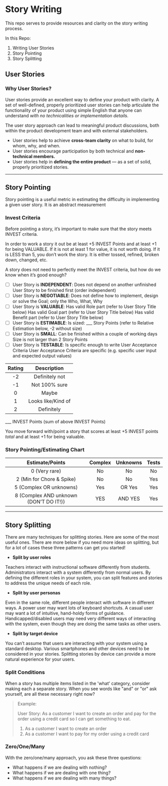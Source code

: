 # Story Writing


This repo serves to provide resources and clarity on the story writing process.

In this Repo:

1. Writing User Stories
2. Story Pointing
3. Story Splitting

## User Stories

### Why User Stories?

User stories provide an excellent way to define your product with clarity. A set of well-defined, properly prioritized user stories can help articulate the functionality of your product using simple English that anyone can understand _with no technicalities or implementation details._

The user story approach can lead to meaningful product discussions, both within the product development team and with external stakeholders.

- User stories help to achieve **cross-team clarity** on what to build, for whom, why, and when. 
- User stories encourage participation by both technical and **non-technical members.** 
- User stories help in **defining the entire product** — as a set of solid, properly prioritized stories. 

---

## Story Pointing

Story pointing is a useful metric in estimating the difficulty in implementing a given user story. It is an abstract measurement

### Invest Criteria 

Before pointing a story, it’s important to make sure that the story meets INVEST criteria. 

In order to work a story it out be at least +5 INVEST Points and at least +1 for being VALUABLE.  If it is not at least 1 for value, it is not worth doing. If it is LESS than 5, you don’t work the story. It is either tossed, refined, broken down, changed, etc.

A story does not need to perfectly meet the INVEST criteria, but how do we know when it’s good enough?

- [ ] User Story is **INDEPENDENT**:
 Does not depend on another unfinished User Story to be finished first (order independent)
- [ ] User Story is **NEGOTIABLE**:
 Does not define how to implement, design or solve the Goal; only the Who, What, Why
- [ ] User Story is **VALUABLE**:
 Has valid Role part (refer to User Story Title below)
 Has valid Goal part (refer to User Story Title below)
 Has valid Benefit part (refer to User Story Title below)
- [ ] User Story is **ESTIMABLE**:
 Is sized: ___ Story Points (refer to Relative Estimation below, -2 without size)
- [ ] User Story is **SMALL**: 
 Can be finished within a couple of working days
 Size is not larger than 2 Story Points
- [ ] User Story is **TESTABLE**: Is specific enough to write User Acceptance Criteria
 User Acceptance Criteria are specific (e.g. specific user input and expected output values) 

| Rating | Description | 
| :---: | :---: | 
| -2 | Definitely not | 
| -1 | Not 100% sure | 
|  0 | Maybe | 
|  1 | Looks like/Kind of |
|  2 | Definitely | 


___ INVEST Points (sum of above INVEST Points)

You move forward with/point a story that scores at least +5 INVEST points *total* and at least +1 for being valuable. 

### Story Pointing/Estimating Chart

| Estimate/Points | Complex | Unknowns | Tests |
| :---: | :---: | :---: | :---: |
|0 (Very rare) | No | No | No |
|2 (Min for Chore & Spike) | No | No | Yes|
|5 (Complex OR unknowns)| Yes | OR Yes | Yes |
|8 (Complex AND unknown (DON’T DO IT!))| YES | AND YES | Yes |

---

## Story Splitting

There are many techniques for splitting stories. Here are some of the most useful ones. There are more below if you need more ideas on splitting, but for a lot of cases these three patterns can get you started!

- **Split by user roles**

Teachers interact with instructional software differently from students. Administrators interact with a system differently from normal users. By defining the different roles in your system, you can split features and stories to address the unique needs of each role.

- **Split by user personas**

Even in the same role, different people interact with software in different ways. A power user may want lots of keyboard shortcuts. A casual user may want a lot of intuitive, hand-holdy forms of guidance. Handicapped/disabled users may need very different ways of interacting with the system, even though they are doing the same tasks as other users.

- **Split by target device**

You can’t assume that users are interacting with your system using a standard desktop. Various smartphones and other devices need to be considered in your stories. Splitting stories by device can provide a more natural experience for your users.

### Split Conditions

When a story has multiple items listed in the 'what' category, consider making each a separate story. When you see words like "and" or "or" ask yourself, are all these necessary right now?

> Example:
> 
> User Story: As a customer I want to create an order and pay for the order using a credit card so I can get something to eat.
> 
> 1. As a customer I want to create an order
> 2. As a customer I want to pay for my order using a credit card




### Zero/One/Many

With the zero/one/many approach, you ask these three questions:

- What happens if we are dealing with nothing?
- What happens if we are dealing with one thing?
- What happens if we are dealing with many things?
